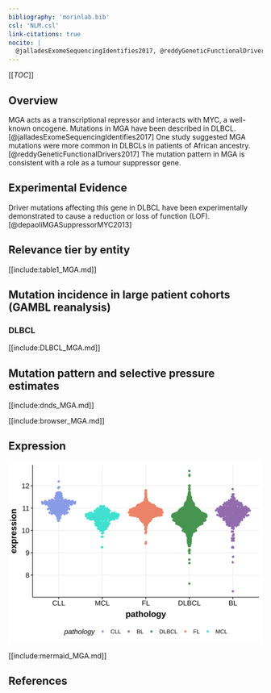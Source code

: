 ```yaml
---
bibliography: 'morinlab.bib'
csl: 'NLM.csl'
link-citations: true
nocite: |
  @jalladesExomeSequencingIdentifies2017, @reddyGeneticFunctionalDrivers2017, 
---
```

[[_TOC_]]

## Overview
MGA acts as a transcriptional repressor and interacts with MYC, a well-known oncogene. Mutations in MGA have been described in DLBCL.[@jalladesExomeSequencingIdentifies2017] One study suggested MGA mutations were more common in DLBCLs in patients of African ancestry.[@reddyGeneticFunctionalDrivers2017] The mutation pattern in MGA is consistent with a role as a tumour suppressor gene. 


## Experimental Evidence

Driver mutations affecting this gene in DLBCL have been experimentally demonstrated to cause a reduction or loss of function (LOF).[@depaoliMGASuppressorMYC2013]

## Relevance tier by entity

[[include:table1_MGA.md]]

## Mutation incidence in large patient cohorts (GAMBL reanalysis)

### DLBCL
[[include:DLBCL_MGA.md]]

## Mutation pattern and selective pressure estimates

[[include:dnds_MGA.md]]

[[include:browser_MGA.md]]

## Expression
![](images/gene_expression/MGA_by_pathology.svg)

[[include:mermaid_MGA.md]]

## References


<!-- ORIGIN: zhangGeneticHeterogeneityDiffuse2013 -->
<!-- MZL: jalladesExomeSequencingIdentifies2017 -->
<!-- DLBCL: zhangGeneticHeterogeneityDiffuse2013 -->
